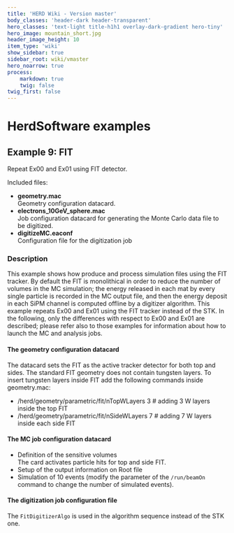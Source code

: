 ```yaml
---
title: 'HERD Wiki - Version master'
body_classes: 'header-dark header-transparent'
hero_classes: 'text-light title-h1h1 overlay-dark-gradient hero-tiny'
hero_image: mountain_short.jpg
header_image_height: 10
item_type: 'wiki'
show_sidebar: true
sidebar_root: wiki/vmaster
hero_noarrow: true
process:
    markdown: true
    twig: false
twig_first: false
---
```


#  HerdSoftware examples

## Example 9: FIT

Repeat Ex00 and Ex01 using FIT detector.

Included files:
* **geometry.mac**  
  Geometry configuration datacard.
* **electrons_10GeV_sphere.mac**  
  Job configuration datacard for generating the Monte Carlo data file to be digitized.
* **digitizeMC.eaconf**  
  Configuration file for the digitization job
  
### Description
This example shows how produce and process simulation files using the FIT tracker. By default the FIT is monolithical in
order to reduce the number of volumes in the MC simulation; the energy released in each mat by every single particle is recorded
in the MC output file, and then the energy deposit in each SiPM channel is computed offline by a digitizer algorithm. This example repeats Ex00 and 
Ex01 using the FIT tracker instead of the STK. In the following, only the differences with respect to Ex00 and Ex01 are described;
please refer also to those examples for information about how to launch the MC and analysis jobs.    

#### The geometry configuration datacard
The datacard sets the FIT as the active tracker detector for both top and sides. 
The standard FIT geometry does not contain tungsten layers.
To insert tungsten layers inside FIT add the following commands inside geometry.mac:
* /herd/geometry/parametric/fit/nTopWLayers 3 # adding 3 W layers inside the top FIT
* /herd/geometry/parametric/fit/nSideWLayers 7 # adding 7 W layers inside each side FIT

#### The MC job configuration datacard
* Definition of the sensitive volumes  
  The card activates particle hits for top and side FIT.
* Setup of the output information on Root file  
* Simulation of 10 events (modify the parameter of the `/run/beamOn` command to
  change the number of simulated events).

#### The digitization job configuration file
The `FitDigitizerAlgo` is used in the algorithm sequence instead of the STK one.
